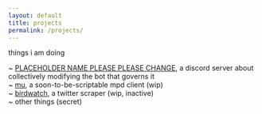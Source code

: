 ```yaml
---
layout: default
title: projects
permalink: /projects/
---
```


things i am doing

~ [PLACEHOLDER NAME PLEASE PLEASE CHANGE](https://discord.gg/j5cs9MZJkT), a discord server about collectively modifying the bot that governs it  
~ [mu](https://github.com/cosmicoptima/mu), a soon-to-be-scriptable mpd client (wip)  
~ [birdwatch](https://github.com/cosmicoptima/birdwatch), a twitter scraper (wip, inactive)  
~ other things (secret)
